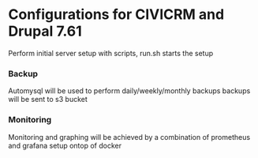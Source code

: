 # Configurations for CIVICRM and Drupal 7.61

Perform initial server setup with scripts, run.sh starts the setup

### Backup

Automysql will be used to perform daily/weekly/monthly backups
backups will be sent to s3 bucket

### Monitoring

Monitoring and graphing will be achieved by a combination of prometheus and grafana setup ontop of docker
